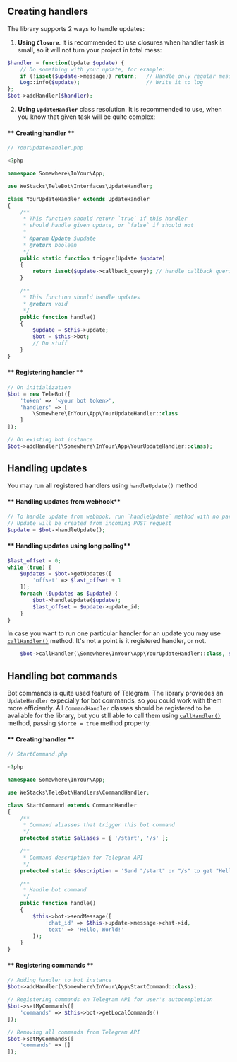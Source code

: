 ## Creating handlers

The library supports 2 ways to handle updates:

1. **Using `Closure`**. It is recommended to use closures when handler task is small, so it will not turn your project in total mess:

```php
$handler = function(Update $update) {
    // Do something with your update, for example:
    if (!isset($update->message)) return;   // Handle only regular messages
    Log::info($update);                     // Write it to log
};
$bot->addHandler($handler);
```

2. **Using `UpdateHandler`** class resolution. It is recommended to use, when you know that given task will be quite complex:

<!-- tabs:start -->

#### ** Creating handler **

```php
// YourUpdateHandler.php

<?php

namespace Somewhere\InYour\App;

use WeStacks\TeleBot\Interfaces\UpdateHandler;

class YourUpdateHandler extends UpdateHandler
{
    /**
     * This function should return `true` if this handler
     * should handle given update, or `false` if should not
     * 
     * @param Update $update
     * @return boolean
     */
    public static function trigger(Update $update)
    {
        return isset($update->callback_query); // handle callback queries (example)
    }

    /**
     * This function should handle updates
     * @return void
     */
    public function handle()
    {
        $update = $this->update;
        $bot = $this->bot;
        // Do stuff
    }
}
```

#### ** Registering handler **

```php
// On initialization
$bot = new TeleBot([
    'token' => '<your bot token>',
    'handlers' => [
        \Somewhere\InYour\App\YourUpdateHandler::class
    ]
]);

// On existing bot instance
$bot->addHandler(\Somewhere\InYour\App\YourUpdateHandler::class);
```

<!-- tabs:end -->

## Handling updates

You may run all registered handlers using `handleUpdate()` method

<!-- tabs:start -->

#### ** Handling updates from webhook**

```php
// To handle update from webhook, run `handleUpdate` method with no parameters
// Update will be created from incoming POST request
$update = $bot->handleUpdate();
```

#### ** Handling updates using long polling**

```php
$last_offset = 0;
while (true) {
    $updates = $bot->getUpdates([
        'offset' => $last_offset + 1
    ]);
    foreach ($updates as $update) {
        $bot->handleUpdate($update);
        $last_offset = $update->update_id;
    }
}
```

<!-- tabs:end -->

In case you want to run one particular handler for an update you may use [`callHandler()`](methods.md#telebot-methods) method. It's not a point is it registered handler, or not.

```php
    $bot->callHandler(\Somewhere\InYour\App\YourUpdateHandler::class, $update);
```

## Handling bot commands

Bot commands is quite used feature of Telegram. The library proviedes an `UpdateHandler` expecially for bot commands, so you could work with them more efficiently. All `CommandHandler` classes should be registered to be avaliable for the library, but you still able to call them using [`callHandler()`](methods.md#telebot-methods) method, passing `$force = true` method property.

<!-- tabs:start -->

#### ** Creating handler **

```php
// StartCommand.php

<?php

namespace Somewhere\InYour\App;

use WeStacks\TeleBot\Handlers\CommandHandler;

class StartCommand extends CommandHandler
{
    /**
     * Command aliasses that trigger this bot command
     */
    protected static $aliases = [ '/start', '/s' ];

    /**
     * Command description for Telegram API
     */
    protected static $description = 'Send "/start" or "/s" to get "Hello, World!"';

    /**
     * Handle bot command
     */
    public function handle()
    {
        $this->bot->sendMessage([
            'chat_id' => $this->update->message->chat->id,
            'text' => 'Hello, World!'
        ]);
    }
}
```

#### ** Registering commands **

```php
// Adding handler to bot instance
$bot->addHandler(\Somewhere\InYour\App\StartCommand::class);

// Registering commands on Telegram API for user's autocompletion
$bot->setMyCommands([
    'commands' => $this->bot->getLocalCommands()
]);

// Removing all commands from Telegram API
$bot->setMyCommands([
    'commands' => []
]);
```

<!-- tabs:end -->